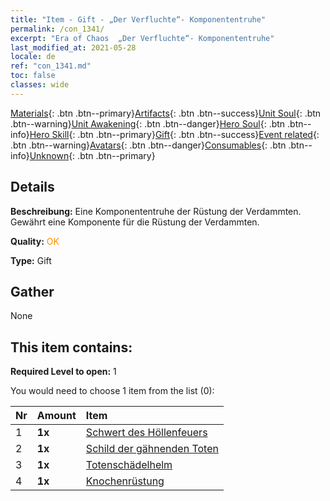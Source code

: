 ```yaml
---
title: "Item - Gift - „Der Verfluchte“- Komponententruhe"
permalink: /con_1341/
excerpt: "Era of Chaos  „Der Verfluchte“- Komponententruhe"
last_modified_at: 2021-05-28
locale: de
ref: "con_1341.md"
toc: false
classes: wide
---
```

 [Materials](/ItemsDE/){: .btn .btn--primary}[Artifacts](/ItemsDE/Artifacts/){: .btn .btn--success}[Unit Soul](/ItemsDE/UnitSoul/){: .btn .btn--warning}[Unit Awakening](/ItemsDE/UnitAwakening/){: .btn .btn--danger}[Hero Soul](/ItemsDE/HeroSoul/){: .btn .btn--info}[Hero Skill](/ItemsDE/HeroSkill/){: .btn .btn--primary}[Gift](/ItemsDE/Gift/){: .btn .btn--success}[Event related](/ItemsDE/Events/){: .btn .btn--warning}[Avatars](/ItemsDE/Avatars/){: .btn .btn--danger}[Consumables](/ItemsDE/Consumables/){: .btn .btn--info}[Unknown](/ItemsDE/Unknown/){: .btn .btn--primary}

## Details
 **Beschreibung:** Eine Komponententruhe der Rüstung der Verdammten. Gewährt eine Komponente für die Rüstung der Verdammten.

 **Quality:** <span style="color: #FF8C00">OK</span>

 **Type:** Gift

## Gather

  None

## This item contains:

 **Required Level to open:** 1

 You would need to choose 1 item from the list (0):

  | Nr | Amount |     Item    |
  |:---|:-------|:------------|
  | 1 |  **1x** | [Schwert des Höllenfeuers](/ItemsDE/art_121/) |  | 
  | 2 |  **1x** | [Schild der gähnenden Toten](/ItemsDE/art_122/) |  | 
  | 3 |  **1x** | [Totenschädelhelm](/ItemsDE/art_123/) |  | 
  | 4 |  **1x** | [Knochenrüstung](/ItemsDE/art_124/) |  | 
